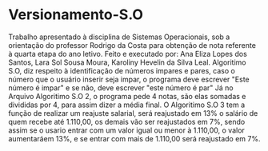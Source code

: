 # Versionamento-S.O
Trabalho apresentado à disciplina de Sistemas Operacionais, sob a orientação do professor Rodrigo da Costa para obtenção de nota referente à quarta etapa do ano letivo.
Feito e executado por: Ana Eliza Lopes dos Santos, Lara Sol Sousa Moura, Karoliny Hevelin da Silva Leal.
Algoritimo S.O, diz respeito à identificação de números impares e pares, caso o número que o usuário inserir seja impar, o programa deve escrever "Este número é impar" e se não, deve escrever "este número é par"
Já no Arquivo Algoritimo S.O 2, o programa pede 4 notas, são elas somadas e divididas por 4, para assim dizer a média final.
O Algoritimo S.O 3 tem a função de realizar um reajuste salarial, será reajustado em 13% o salário de quem recebe até 1.110,00, os demais vão ser reajustados em 7%, sendo assim se o usario entrar com um valor igual ou menor à 1.110,00, o valor aumentaráem 13%, e se entrar com mais de 1.110,00 será reajustado em 7%.
